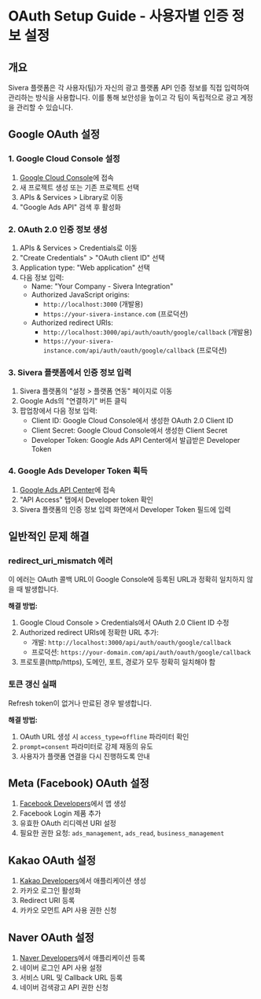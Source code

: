 # OAuth Setup Guide - 사용자별 인증 정보 설정

## 개요

Sivera 플랫폼은 각 사용자(팀)가 자신의 광고 플랫폼 API 인증 정보를 직접 입력하여 관리하는 방식을 사용합니다. 이를 통해 보안성을 높이고 각 팀이 독립적으로 광고 계정을 관리할 수 있습니다.

## Google OAuth 설정

### 1. Google Cloud Console 설정

1. [Google Cloud Console](https://console.cloud.google.com/)에 접속
2. 새 프로젝트 생성 또는 기존 프로젝트 선택
3. APIs & Services > Library로 이동
4. "Google Ads API" 검색 후 활성화

### 2. OAuth 2.0 인증 정보 생성

1. APIs & Services > Credentials로 이동
2. "Create Credentials" > "OAuth client ID" 선택
3. Application type: "Web application" 선택
4. 다음 정보 입력:
   - Name: "Your Company - Sivera Integration"
   - Authorized JavaScript origins:
     - `http://localhost:3000` (개발용)
     - `https://your-sivera-instance.com` (프로덕션)
   - Authorized redirect URIs:
     - `http://localhost:3000/api/auth/oauth/google/callback` (개발용)
     - `https://your-sivera-instance.com/api/auth/oauth/google/callback` (프로덕션)

### 3. Sivera 플랫폼에서 인증 정보 입력

1. Sivera 플랫폼의 "설정 > 플랫폼 연동" 페이지로 이동
2. Google Ads의 "연결하기" 버튼 클릭
3. 팝업창에서 다음 정보 입력:
   - Client ID: Google Cloud Console에서 생성한 OAuth 2.0 Client ID
   - Client Secret: Google Cloud Console에서 생성한 Client Secret
   - Developer Token: Google Ads API Center에서 발급받은 Developer Token

### 4. Google Ads Developer Token 획득

1. [Google Ads API Center](https://ads.google.com/aw/apicenter)에 접속
2. "API Access" 탭에서 Developer token 확인
3. Sivera 플랫폼의 인증 정보 입력 화면에서 Developer Token 필드에 입력

## 일반적인 문제 해결

### redirect_uri_mismatch 에러

이 에러는 OAuth 콜백 URL이 Google Console에 등록된 URL과 정확히 일치하지 않을 때 발생합니다.

**해결 방법:**

1. Google Cloud Console > Credentials에서 OAuth 2.0 Client ID 수정
2. Authorized redirect URIs에 정확한 URL 추가:
   - 개발: `http://localhost:3000/api/auth/oauth/google/callback`
   - 프로덕션: `https://your-domain.com/api/auth/oauth/google/callback`
3. 프로토콜(http/https), 도메인, 포트, 경로가 모두 정확히 일치해야 함

### 토큰 갱신 실패

Refresh token이 없거나 만료된 경우 발생합니다.

**해결 방법:**

1. OAuth URL 생성 시 `access_type=offline` 파라미터 확인
2. `prompt=consent` 파라미터로 강제 재동의 유도
3. 사용자가 플랫폼 연결을 다시 진행하도록 안내

## Meta (Facebook) OAuth 설정

1. [Facebook Developers](https://developers.facebook.com/)에서 앱 생성
2. Facebook Login 제품 추가
3. 유효한 OAuth 리디렉션 URI 설정
4. 필요한 권한 요청: `ads_management`, `ads_read`, `business_management`

## Kakao OAuth 설정

1. [Kakao Developers](https://developers.kakao.com/)에서 애플리케이션 생성
2. 카카오 로그인 활성화
3. Redirect URI 등록
4. 카카오 모먼트 API 사용 권한 신청

## Naver OAuth 설정

1. [Naver Developers](https://developers.naver.com/)에서 애플리케이션 등록
2. 네이버 로그인 API 사용 설정
3. 서비스 URL 및 Callback URL 등록
4. 네이버 검색광고 API 권한 신청

